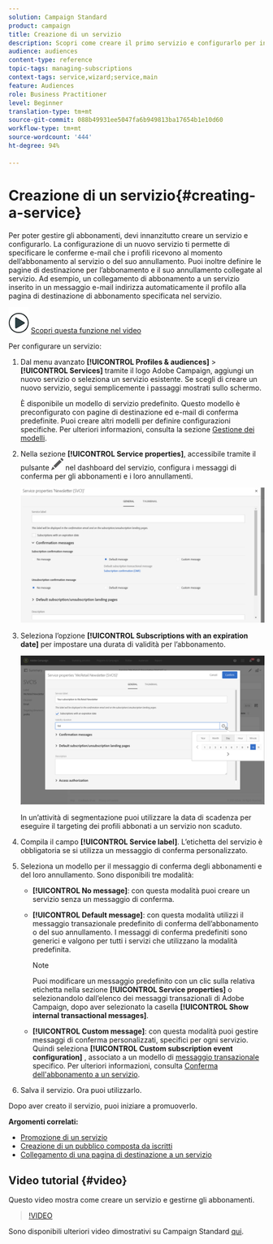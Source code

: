 ```yaml
---
solution: Campaign Standard
product: campaign
title: Creazione di un servizio
description: Scopri come creare il primo servizio e configurarlo per inviare conferme e-mail agli iscritti.
audience: audiences
content-type: reference
topic-tags: managing-subscriptions
context-tags: service,wizard;service,main
feature: Audiences
role: Business Practitioner
level: Beginner
translation-type: tm+mt
source-git-commit: 088b49931ee5047fa6b949813ba17654b1e10d60
workflow-type: tm+mt
source-wordcount: '444'
ht-degree: 94%

---
```



# Creazione di un servizio{#creating-a-service}

Per poter gestire gli abbonamenti, devi innanzitutto creare un servizio e configurarlo. La configurazione di un nuovo servizio ti permette di specificare le conferme e-mail che i profili ricevono al momento dell’abbonamento al servizio o del suo annullamento. Puoi inoltre definire le pagine di destinazione per l’abbonamento e il suo annullamento collegate al servizio. Ad esempio, un collegamento di abbonamento a un servizio inserito in un messaggio e-mail indirizza automaticamente il profilo alla pagina di destinazione di abbonamento specificata nel servizio.

![](assets/do-not-localize/how-to-video.png) [Scopri questa funzione nel video](#video)

Per configurare un servizio:

1. Dal menu avanzato **[!UICONTROL Profiles & audiences]** > **[!UICONTROL Services]** tramite il logo Adobe Campaign, aggiungi un nuovo servizio o seleziona un servizio esistente. Se scegli di creare un nuovo servizio, segui semplicemente i passaggi mostrati sullo schermo.

   È disponibile un modello di servizio predefinito. Questo modello è preconfigurato con pagine di destinazione ed e-mail di conferma predefinite. Puoi creare altri modelli per definire configurazioni specifiche. Per ulteriori informazioni, consulta la sezione [Gestione dei modelli](../../start/using/marketing-activity-templates.md).

1. Nella sezione **[!UICONTROL Service properties]**, accessibile tramite il pulsante ![](assets/edit_darkgrey-24px.png) nel dashboard del servizio, configura i messaggi di conferma per gli abbonamenti e i loro annullamenti.

   ![](assets/lp_service_parameters.png)

1. Seleziona l’opzione **[!UICONTROL Subscriptions with an expiration date]** per impostare una durata di validità per l’abbonamento.

   ![](assets/lp_service_expiration.png)

   In un’attività di segmentazione puoi utilizzare la data di scadenza per eseguire il targeting dei profili abbonati a un servizio non scaduto.

1. Compila il campo **[!UICONTROL Service label]**. L’etichetta del servizio è obbligatoria se si utilizza un messaggio di conferma personalizzato.

1. Seleziona un modello per il messaggio di conferma degli abbonamenti e del loro annullamento. Sono disponibili tre modalità:

   * **[!UICONTROL No message]**: con questa modalità puoi creare un servizio senza un messaggio di conferma.
   * **[!UICONTROL Default message]**: con questa modalità utilizzi il messaggio transazionale predefinito di conferma dell’abbonamento o del suo annullamento. I messaggi di conferma predefiniti sono generici e valgono per tutti i servizi che utilizzano la modalità predefinita.

      >[!NOTE]
      >
      >Puoi modificare un messaggio predefinito con un clic sulla relativa etichetta nella sezione **[!UICONTROL Service properties]** o selezionandolo dall’elenco dei messaggi transazionali di Adobe Campaign, dopo aver selezionato la casella **[!UICONTROL Show internal transactional messages]**.

   * **[!UICONTROL Custom message]**: con questa modalità puoi gestire messaggi di conferma personalizzati, specifici per ogni servizio. Quindi seleziona **[!UICONTROL Custom subscription event configuration]** , associato a un modello di [messaggio transazionale](../../channels/using/getting-started-with-transactional-msg.md) specifico. Per ulteriori informazioni, consulta [Conferma dell&#39;abbonamento a un servizio](../../audiences/using/confirming-subscription-to-a-service.md).

1. Salva il servizio. Ora puoi utilizzarlo.

Dopo aver creato il servizio, puoi iniziare a promuoverlo.

**Argomenti correlati:**

* [Promozione di un servizio](../../audiences/using/promoting-a-service.md)
* [Creazione di un pubblico composta da iscritti](../../audiences/using/creating-audiences.md#creating-list-audiences)
* [Collegamento di una pagina di destinazione a un servizio](../../channels/using/configuring-landing-page.md#linking-a-landing-page-to-a-service)

## Video tutorial {#video}

Questo video mostra come creare un servizio e gestirne gli abbonamenti.

>[!VIDEO](https://video.tv.adobe.com/v/24673?quality=12)

Sono disponibili ulteriori video dimostrativi su Campaign Standard [qui](https://experienceleague.adobe.com/docs/campaign-standard-learn/tutorials/overview.html?lang=it).
